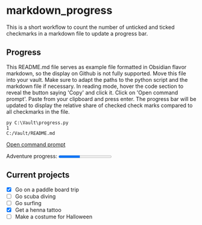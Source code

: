 # markdown_progress

This is a short workflow to count the number of unticked and ticked checkmarks in a markdown file to update a progress bar. 

## Progress

This README.md file serves as example file formatted in Obsidian flavor markdown, so the display on Github is not fully supported.
Move this file into your vault. Make sure to adapt the paths to the python script and the markdown file if necessary.
In reading mode, hover the code section to reveal the button saying 'Copy' and click it.
Click on 'Open command prompt'. Paste from your clipboard and press enter.
The progress bar will be updated to display the relative share of checked check marks compared to all checkmarks in the file.

```Terminal
py C:\Vault\progress.py
1
C:/Vault/README.md
```

[Open command prompt](<file:///cmd.exe>)

<label for="progress-bar">Adventure progress: </label> <progress id="progress-bar" value="2" max="5"></progress>

## Current projects

- [x] Go on a paddle board trip
- [ ] Go scuba diving
- [ ] Go surfing
- [x] Get a henna tattoo
- [ ] Make a costume for Halloween
